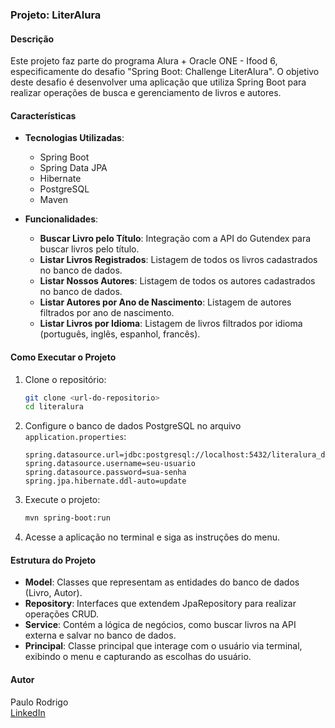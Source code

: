 ### Projeto: LiterAlura

#### Descrição

Este projeto faz parte do programa Alura + Oracle ONE - Ifood 6, especificamente do desafio "Spring Boot: Challenge LiterAlura". O objetivo deste desafio é desenvolver uma aplicação que utiliza Spring Boot para realizar operações de busca e gerenciamento de livros e autores.

#### Características

- **Tecnologias Utilizadas**:
  - Spring Boot
  - Spring Data JPA
  - Hibernate
  - PostgreSQL
  - Maven

- **Funcionalidades**:
  - **Buscar Livro pelo Título**: Integração com a API do Gutendex para buscar livros pelo título.
  - **Listar Livros Registrados**: Listagem de todos os livros cadastrados no banco de dados.
  - **Listar Nossos Autores**: Listagem de todos os autores cadastrados no banco de dados.
  - **Listar Autores por Ano de Nascimento**: Listagem de autores filtrados por ano de nascimento.
  - **Listar Livros por Idioma**: Listagem de livros filtrados por idioma (português, inglês, espanhol, francês).

#### Como Executar o Projeto

1. Clone o repositório:
   ```bash
   git clone <url-do-repositorio>
   cd literalura
   ```

2. Configure o banco de dados PostgreSQL no arquivo `application.properties`:
   ```properties
   spring.datasource.url=jdbc:postgresql://localhost:5432/literalura_db
   spring.datasource.username=seu-usuario
   spring.datasource.password=sua-senha
   spring.jpa.hibernate.ddl-auto=update
   ```

3. Execute o projeto:
   ```bash
   mvn spring-boot:run
   ```

4. Acesse a aplicação no terminal e siga as instruções do menu.

#### Estrutura do Projeto

- **Model**: Classes que representam as entidades do banco de dados (Livro, Autor).
- **Repository**: Interfaces que extendem JpaRepository para realizar operações CRUD.
- **Service**: Contém a lógica de negócios, como buscar livros na API externa e salvar no banco de dados.
- **Principal**: Classe principal que interage com o usuário via terminal, exibindo o menu e capturando as escolhas do usuário.

#### Autor

Paulo Rodrigo  
[LinkedIn](https://www.linkedin.com/in/paulorodrigo/)

